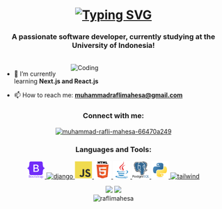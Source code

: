 <h1 align="center">
<br>
<a href="https://git.io/typing-svg"><img src="https://readme-typing-svg.herokuapp.com?font=Fira+Code&size=22&pause=1000&color=F7F7F7&background=2A0CFF&center=true&vCenter=true&random=false&width=600&height=100&lines=Hi+%F0%9F%91%8B%2C+I'm+Muhammad+Rafli+Mahesa" alt="Typing SVG" /></a>
<h3 align="center">A passionate software developer, currently studying at the University of Indonesia!</h3>
<br>
<img align="right" width="350" src="https://images.squarespace-cdn.com/content/v1/5769fc401b631bab1addb2ab/1541580611624-TE64QGKRJG8SWAIUS7NS/ke17ZwdGBToddI8pDm48kPoswlzjSVMM-SxOp7CV59BZw-zPPgdn4jUwVcJE1ZvWQUxwkmyExglNqGp0IvTJZamWLI2zvYWH8K3-s_4yszcp2ryTI0HqTOaaUohrI8PI6FXy8c9PWtBlqAVlUS5izpdcIXDZqDYvprRqZ29Pw0o/coding-freak.gif" alt="Coding">
</h1>


- 🌱 I’m currently learning **Next.js and React.js**

- 📫 How to reach me: **muhammadraflimahesa@gmail.com**

<h3 align="center">Connect with me:</h3>
<p align="center">
<a href="https://linkedin.com/in/muhammad-rafli-mahesa-66470a249" target="blank"><img align="center" src="https://raw.githubusercontent.com/rahuldkjain/github-profile-readme-generator/master/src/images/icons/Social/linked-in-alt.svg" alt="muhammad-rafli-mahesa-66470a249" height="30" width="40" /></a>
</p>

<h3 align="center">Languages and Tools:</h3>
<p align="center"> 
  <a href="https://getbootstrap.com" target="_blank" rel="noreferrer"> <img src="https://raw.githubusercontent.com/devicons/devicon/master/icons/bootstrap/bootstrap-plain-wordmark.svg" alt="bootstrap" width="40" height="40"/> </a> 
  <a href="https://www.djangoproject.com/" target="_blank" rel="noreferrer"> <img src="https://cdn.worldvectorlogo.com/logos/django.svg" alt="django" width="40" height="40"/> </a> 
  <a href="https://developer.mozilla.org/en-US/docs/Web/JavaScript" target="_blank" rel="noreferrer"> <img src="https://raw.githubusercontent.com/devicons/devicon/master/icons/javascript/javascript-original.svg" alt="javascript" width="40" height="40"/> </a>
  <a href="https://www.w3.org/html/" target="_blank" rel="noreferrer"> <img src="https://raw.githubusercontent.com/devicons/devicon/master/icons/html5/html5-original-wordmark.svg" alt="html5" width="40" height="40"/> </a> 
  <a href="https://www.java.com" target="_blank" rel="noreferrer"> <img src="https://raw.githubusercontent.com/devicons/devicon/master/icons/java/java-original.svg" alt="java" width="40" height="40"/> </a> 
  <a href="https://www.postgresql.org" target="_blank" rel="noreferrer"> <img src="https://raw.githubusercontent.com/devicons/devicon/master/icons/postgresql/postgresql-original-wordmark.svg" alt="postgresql" width="40" height="40"/> </a> 
  <a href="https://www.python.org" target="_blank" rel="noreferrer"> <img src="https://raw.githubusercontent.com/devicons/devicon/master/icons/python/python-original.svg" alt="python" width="40" height="40"/> </a> 
  <a href="https://tailwindcss.com/" target="_blank" rel="noreferrer"> <img src="https://www.vectorlogo.zone/logos/tailwindcss/tailwindcss-icon.svg" alt="tailwind" width="40" height="40"/> </a> 
</p>

<div align="center">
  <img src="https://github-readme-stats.vercel.app/api/top-langs?username=raflimahesa&show_icons=true&locale=en&layout=compact" style="display:inline-block;"/>
  <img src="https://github-readme-streak-stats.herokuapp.com/?user=raflimahesa&" style="display:inline-block;"/>
</div>

<div align="center">
  <img align="center" src="https://github-readme-stats.vercel.app/api?username=raflimahesa&show_icons=true&locale=en" alt="raflimahesa" />
</div>
